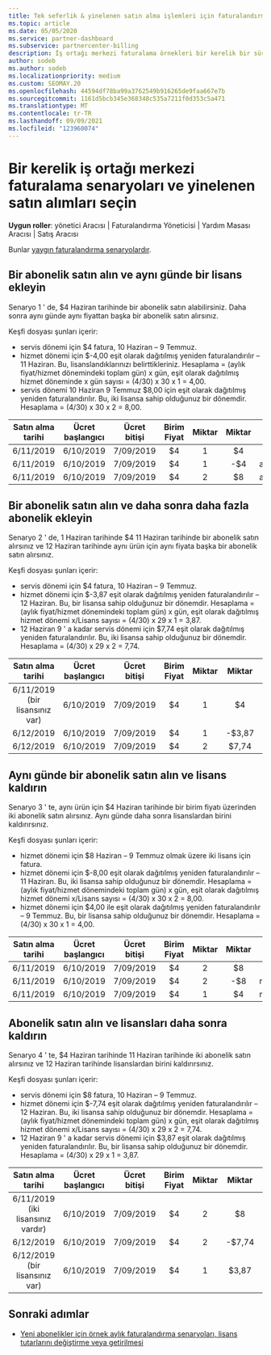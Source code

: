 ```yaml
---
title: Tek seferlik & yinelenen satın alma işlemleri için faturalandırma
ms.topic: article
ms.date: 05/05/2020
ms.service: partner-dashboard
ms.subservice: partnercenter-billing
description: İş ortağı merkezi faturalama örnekleri bir kerelik bir süre ve yinelenen satın alımları seçin-abonelikler satın aldığınızda, daha fazla abonelik ekleyin, lisans ekleyin veya kaldırın.
author: sodeb
ms.author: sodeb
ms.localizationpriority: medium
ms.custom: SEOMAY.20
ms.openlocfilehash: 44594df78ba99a3762549b916265de9faa667e7b
ms.sourcegitcommit: 1161d5bcb345e368348c535a7211f0d353c5a471
ms.translationtype: MT
ms.contentlocale: tr-TR
ms.lasthandoff: 09/09/2021
ms.locfileid: "123960074"
---
```

# <a name="partner-center-billing-scenarios-for-one-time-and-select-recurring-purchases"></a>Bir kerelik iş ortağı merkezi faturalama senaryoları ve yinelenen satın alımları seçin

**Uygun roller**: yönetici Aracısı | Faturalandırma Yöneticisi | Yardım Masası Aracısı | Satış Aracısı

Bunlar [yaygın faturalandırma senaryolardır](common-billing-scenarios.md). 

## <a name="purchase-a-subscription-and-add-a-license-on-the-same-day"></a>Bir abonelik satın alın ve aynı günde bir lisans ekleyin

Senaryo 1 ' de, $4 Haziran tarihinde bir abonelik satın alabilirsiniz. Daha sonra aynı günde aynı fiyattan başka bir abonelik satın alırsınız.

Keşfi dosyası şunları içerir:

- servis dönemi için $4 fatura, 10 Haziran – 9 Temmuz.
- hizmet dönemi için $-4,00 eşit olarak dağıtılmış yeniden faturalandırılır – 11 Haziran. Bu, lisanslandıklarınızı belirttikleriniz. Hesaplama = (aylık fiyat/hizmet dönemindeki toplam gün) x gün, eşit olarak dağıtılmış hizmet döneminde x gün sayısı = (4/30) x 30 x 1 = 4,00.
- servis dönemi 10 Haziran 9 Temmuz $8,00 için eşit olarak dağıtılmış yeniden faturalandırılır. Bu, iki lisansa sahip olduğunuz bir dönemdir. Hesaplama = (4/30) x 30 x 2 = 8,00.

|**Satın alma tarihi**   |**Ücret başlangıcı** |**Ücret bitişi**  |**Birim Fiyat**  |**Miktar**  |**Miktar** |**Ücret türü** |
|:------:|:------:|:------:|:------:|:------:|:------:|:-----:|
|6/11/2019      |6/10/2019   |7/09/2019         |$4                |1                 |$4            |Yeni         |
|6/11/2019     | 6/10/2019    |7/09/2019        |$4        |1        | -$4       |addQuantity           |
|6/11/2019     | 6/10/2019    |7/09/2019        |$4        | 2      |$8         |addQuantity           |

## <a name="purchase-a-subscription-and-add-more-subscriptions-later"></a>Bir abonelik satın alın ve daha sonra daha fazla abonelik ekleyin

Senaryo 2 ' de, 1 Haziran tarihinde $4 11 Haziran tarihinde bir abonelik satın alırsınız ve 12 Haziran tarihinde aynı ürün için aynı fiyata başka bir abonelik satın alırsınız.

Keşfi dosyası şunları içerir:

- servis dönemi için $4 fatura, 10 Haziran – 9 Temmuz.
- hizmet dönemi için $-3,87 eşit olarak dağıtılmış yeniden faturalandırılır – 12 Haziran. Bu, bir lisansa sahip olduğunuz bir dönemdir. Hesaplama = (aylık fiyat/hizmet dönemindeki toplam gün) x gün, eşit olarak dağıtılmış hizmet dönemi x/Lisans sayısı = (4/30) x 29 x 1 = 3,87.
- 12 Haziran 9 ' a kadar servis dönemi için $7,74 eşit olarak dağıtılmış yeniden faturalandırılır. Bu, iki lisansa sahip olduğunuz bir dönemdir. Hesaplama = (4/30) x 29 x 2 = 7,74.

|**Satın alma tarihi**   |**Ücret başlangıcı** |**Ücret bitişi**  |**Birim Fiyat**  |**Miktar**  |**Miktar** |**Ücret türü** |
|:------:|:------:|:------:|:------:|:------:|:------:|:-----:|
|6/11/2019 (bir lisansınız var)     |6/10/2019   |7/09/2019         |$4         |1        |$4            |Yeni         |
|6/12/2019     | 6/10/2019    |7/09/2019        |$4        |1        | -$3,87       |addQuantity           |
|6/12/2019     | 6/10/2019    |7/09/2019        |$4        | 2      |$7,74       |addQuantity           |

## <a name="purchase-a-subscription-and-remove-a-license-on-the-same-day"></a>Aynı günde bir abonelik satın alın ve lisans kaldırın

Senaryo 3 ' te, aynı ürün için $4 Haziran tarihinde bir birim fiyatı üzerinden iki abonelik satın alırsınız. Aynı günde daha sonra lisanslardan birini kaldırırsınız.  

Keşfi dosyası şunları içerir:

- hizmet dönemi için $8 Haziran – 9 Temmuz olmak üzere iki lisans için fatura.
- hizmet dönemi için $-8,00 eşit olarak dağıtılmış yeniden faturalandırılır – 11 Haziran. Bu, iki lisansa sahip olduğunuz bir dönemdir. Hesaplama = (aylık fiyat/hizmet dönemindeki toplam gün) x gün, eşit olarak dağıtılmış hizmet dönemi x/Lisans sayısı = (4/30) x 30 x 2 = 8,00.
- hizmet dönemi için $4,00 ile eşit olarak dağıtılmış yeniden faturalandırılır – 9 Temmuz. Bu, bir lisansa sahip olduğunuz bir dönemdir. Hesaplama = (4/30) x 30 x 1 = 4,00.

|**Satın alma tarihi**   |**Ücret başlangıcı** |**Ücret bitişi**  |**Birim Fiyat**  |**Miktar**  |**Miktar** |**Ücret türü** |
|:------:|:------:|:------:|:------:|:------:|:------:|:-----:|
|6/11/2019      |6/10/2019   |7/09/2019         |$4                |2                 |$8            |Yeni         |
|6/11/2019     | 6/10/2019    |7/09/2019        |$4        |2        | -$8       |removeQuantity           |
|6/11/2019     | 6/10/2019    |7/09/2019        |$4        | 1      |$4         |removeQuantity           |

## <a name="purchase-a-subscription-and-remove-licenses-later"></a>Abonelik satın alın ve lisansları daha sonra kaldırın

Senaryo 4 ' te, $4 Haziran tarihinde 11 Haziran tarihinde iki abonelik satın alırsınız ve 12 Haziran tarihinde lisanslardan birini kaldırırsınız.

Keşfi dosyası şunları içerir:

- servis dönemi için $8 fatura, 10 Haziran – 9 Temmuz.
- hizmet dönemi için $-7,74 eşit olarak dağıtılmış yeniden faturalandırılır – 12 Haziran. Bu, iki lisansa sahip olduğunuz bir dönemdir. Hesaplama = (aylık fiyat/hizmet dönemindeki toplam gün) x gün, eşit olarak dağıtılmış hizmet dönemi x/Lisans sayısı = (4/30) x 29 x 2 = 7,74.
- 12 Haziran 9 ' a kadar servis dönemi için $3,87 eşit olarak dağıtılmış yeniden faturalandırılır. Bu, bir lisansa sahip olduğunuz bir dönemdir. Hesaplama = (4/30) x 29 x 1 = 3,87.

|**Satın alma tarihi**   |**Ücret başlangıcı** |**Ücret bitişi**  |**Birim Fiyat**  |**Miktar**  |**Miktar** |**Ücret türü** |
|:------:|:------:|:------:|:------:|:------:|:------:|:-----:|
|6/11/2019 (iki lisansınız vardır)     |6/10/2019   |7/09/2019         |$4         |2        |$8       |Yeni       |
|6/12/2019     | 6/10/2019    |7/09/2019        |$4        |2        | -$7,74       |removeQuantity           |
|6/12/2019 (bir lisansınız var)    | 6/10/2019    |7/09/2019   |$4    |1      |$3,87    |removeQuantity |

## <a name="next-steps"></a>Sonraki adımlar

- [Yeni abonelikler için örnek aylık faturalandırma senaryoları, lisans tutarlarını değiştirme veya getirilmesi](common-billing-scenarios-monthly.md)